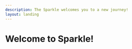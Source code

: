 ```yaml
---
description: The Sparkle welcomes you to a new journey!
layout: landing
---
```


# Welcome to Sparkle!

